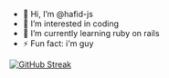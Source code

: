 
- 👋 Hi, I’m @hafid-js
- 👀 I’m interested in coding
- 🌱 I’m currently learning ruby on rails
- ⚡ Fun fact: i'm guy

<!---
hafid-js/hafid-js is a ✨ special ✨ repository because its `README.md` (this file) appears on your GitHub profile.
You can click the Preview link to take a look at your changes.
--->
[![GitHub Streak](https://streak-stats.demolab.com?user=&theme=dark&locale=id&exclude_days=Sun%2CMon%2CTue%2CWed%2CThu%2CFri%2CSat)](https://git.io/streak-stats)
